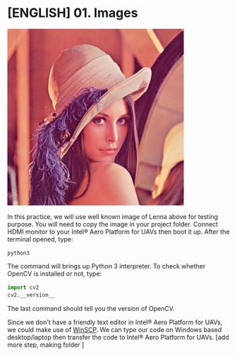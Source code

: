 # [ENGLISH] 01. Images

<img src="/images/Lenna.jpg" height="400">

In this practice, we will use well known image of Lenna above for testing purpose. You will need to copy the image in your project folder. Connect HDMI monitor to your Intel® Aero Platform for UAVs then boot it up. After the terminal opened, type:

```
python3
```

The command will brings up Python 3 interpreter. To check whether OpenCV is installed or not, type:

```python
import cv2
cv2.__version__
```

The last command should tell you the version of OpenCV.

Since we don't have a friendly text editor in Intel® Aero Platform for UAVs, we could make use of [WinSCP](https://winscp.net/eng/index.php). We can type our code on Windows based desktop/laptop then transfer the code to Intel® Aero Platform for UAVs. [add more step, making folder ]

